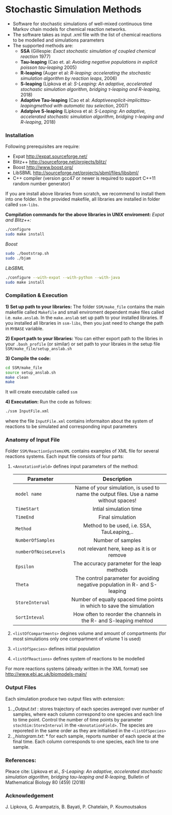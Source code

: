 # Stochastic Simulation Methods
* Software for stochastic simulations of well-mixed continuous time Markov chain models for chemical reaction networks.
* The software takes as input .xml file with the list of chemical reactions to be modelled and simulations parameters
* The supported methods are:
    * **SSA** (Gillespie: *Exact stochastic simulation of coupled chemical reaction* 1977)
   * **Tau-leaping** (Cao et. al: *Avoiding negative populations in explicit poisson tau-leaping* 2005)
   * **R-leaping**   (Auger et al: *R-leaping: accelerating the stochastic simulation algorithm by reaction leaps*, 2006)
   * **S-leaping**   (Lipkova et al: *S-Leaping: An adaptive, accelerated stochastic simulation algorithm, bridging τ-leaping and R-leaping*, 2018)
   * **Adaptive Tau-leaping** (Cao et al: *Adaptiveexplicit-implicittau-leapingmethod with automatic tau selection*, 2007)
   * **Adatpive S-leaping** (Lipkova et al: *S-Leaping: An adaptive, accelerated stochastic simulation algorithm, bridging τ-leaping and R-leaping*, 2018)

### Installation
Following prerequisites are require:
* Expat http://expat.sourceforge.net/
* Blitz++ http://sourceforge.net/projects/blitz/
* Boost http://www.boost.org/
* LibSBML http://sourceforge.net/projects/sbml/files/libsbml/
* C++ compiler (version gcc47 or newer is required to support C++11 random number generator)

If you are install above libraries from scratch, we recommend to install them into one folder. In the provided makefile, all libraries are installed in folder called `ssm-libs`.

**Compilation commands for the above libraries in UNIX enviroment:**
*Expat and Blitz++:*
```sh
./configure
sudo make install
```
*Boost*
```sh
sudo ./bootstrap.sh
sudo ./bjam
```
*LibSBML*
```sh
./configure --with-expat --with-python --with-java
sudo make install
```

### Compilation & Execution
**1)  Set up path to your libraries:**
    The folder `SSM/make_file` contains the main makefile called `Makefile` and small enviroment dependent make files called i.e. `make.anslab`. In the `make.anslab` set up path to your installed libraries. If you installed all libraries in `ssm-libs`, then you just need to change the path in `MYBASE` variable.

**2)  Export path to your libraries:**
You can either export path to the libries in your `.bash_profile` (or similar) or set path to your libraies in the setup file `SSM/make_file/setup_anslab.sh` 

**3)  Compile the code:**
```sh
cd SSM/make_file
source setup_anslab.sh
make clean
make
```
It will create executable called `ssm`


**4) Executation:**
Run the code as follows:
```sh
./ssm InputFile.xml
```
where the file `InputFile.xml` contains informaiton about the system of reactions to be simulated and corresponding input parameters

### Anatomy of Input File
Folder `SSM/ReactionSystemsXML` contains examples of XML file for several reactions systems. Each input file consists of four parts:   

1) 	`<AnnotationField>`  defines input parameters of the method:

    | Parameter        | Description     |
    | ------------- |:-----------------:|
    | `model name`  | Name of your simulation, is used to name the output files. Use a name without spaces!|
    |`TimeStart`    | Intial simulation time |
    | `TimeEnd`     | Final simulation |
    |`Method`| Method to be used, i.e. SSA, TauLeaping,..|
    |`NumberOfSamples`| Number of samples |
    |`numberOfNoiseLevels`| not relevant here, keep as it is or remove|
    |`Epsilon`| The accuracy parameter for the leap methods|
    |`Theta`| The control parameter for avoiding negative population in R- and S-leaping |
    |`StoreInterval`| Number of equally spaced time points in which to save the simulation |
    |`SortInteval`| How often to reorder the channels in the R- and S-leaping mehtod|
2) `<listOfCompartments>` degines volume and amount of compartments (for most simulations only one compartment of volume 1 is used)
3) `<listOfSpecies>` defines initial population
4) `<listOfReactions>` defines system of reactions to be modelled

For more reactions systems (already written in the XML format) see http://www.ebi.ac.uk/biomodels-main/

### Output Files
Each simulation produce two output files with extension:
1) *_Output.txt* : stores trajectory of each species avereged over number of samples, where each column correspond to one species and each line to time point. Control the number of time points by parameter `stochSim:StoreInterval` in the `<AnnotationField>`. The species are reporeted in the same order as they are initialised in the `<listOfSpecies>`
2) *_histogram.txt*: * for each sample, reports number of each specie at the final time. Each column corresponds to one species, each line to one sample.

### References:
Pleace cite:
Lipkova et al., *S-Leaping: An adaptive, accelerated stochastic simulation algorithm, bridging tau-leaping and R-leaping*, Bulletin of Mathematical Biology 80 (459) (2018)

### Acknowledgement
J. Lipkova, G. Arampatzis, B. Bayati, P. Chatelain, P. Koumoutsakos

